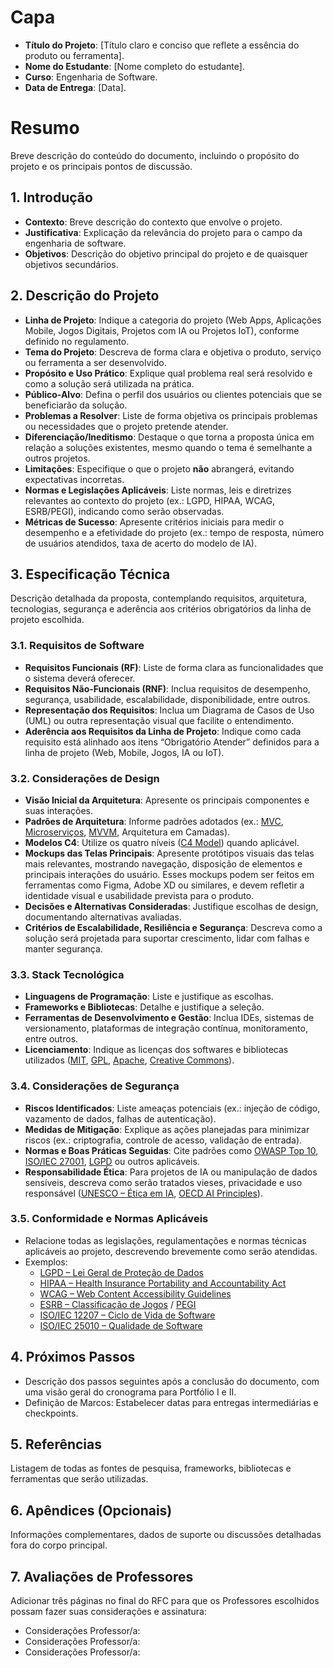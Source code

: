 # Capa

- **Título do Projeto**: [Título claro e conciso que reflete a essência do produto ou ferramenta].
- **Nome do Estudante**: [Nome completo do estudante].
- **Curso**: Engenharia de Software.
- **Data de Entrega**: [Data].

# Resumo

Breve descrição do conteúdo do documento, incluindo o propósito do projeto e os principais pontos de discussão.

## 1. Introdução

- **Contexto**: Breve descrição do contexto que envolve o projeto.
- **Justificativa**: Explicação da relevância do projeto para o campo da engenharia de software.
- **Objetivos**: Descrição do objetivo principal do projeto e de quaisquer objetivos secundários.

## 2. Descrição do Projeto

* **Linha de Projeto**: Indique a categoria do projeto (Web Apps, Aplicações Mobile, Jogos Digitais, Projetos com IA ou Projetos IoT), conforme definido no regulamento.
* **Tema do Projeto**: Descreva de forma clara e objetiva o produto, serviço ou ferramenta a ser desenvolvido.
* **Propósito e Uso Prático**: Explique qual problema real será resolvido e como a solução será utilizada na prática.
* **Público-Alvo**: Defina o perfil dos usuários ou clientes potenciais que se beneficiarão da solução.
* **Problemas a Resolver**: Liste de forma objetiva os principais problemas ou necessidades que o projeto pretende atender.
* **Diferenciação/Ineditismo**: Destaque o que torna a proposta única em relação a soluções existentes, mesmo quando o tema é semelhante a outros projetos.
* **Limitações**: Especifique o que o projeto **não** abrangerá, evitando expectativas incorretas.
* **Normas e Legislações Aplicáveis**: Liste normas, leis e diretrizes relevantes ao contexto do projeto (ex.: LGPD, HIPAA, WCAG, ESRB/PEGI), indicando como serão observadas.
* **Métricas de Sucesso**: Apresente critérios iniciais para medir o desempenho e a efetividade do projeto (ex.: tempo de resposta, número de usuários atendidos, taxa de acerto do modelo de IA).

## 3. Especificação Técnica

Descrição detalhada da proposta, contemplando requisitos, arquitetura, tecnologias, segurança e aderência aos critérios obrigatórios da linha de projeto escolhida.

### 3.1. Requisitos de Software
- **Requisitos Funcionais (RF)**: Liste de forma clara as funcionalidades que o sistema deverá oferecer.
- **Requisitos Não-Funcionais (RNF)**: Inclua requisitos de desempenho, segurança, usabilidade, escalabilidade, disponibilidade, entre outros.
- **Representação dos Requisitos**: Inclua um Diagrama de Casos de Uso (UML) ou outra representação visual que facilite o entendimento.
- **Aderência aos Requisitos da Linha de Projeto**: Indique como cada requisito está alinhado aos itens “Obrigatório Atender” definidos para a linha de projeto (Web, Mobile, Jogos, IA ou IoT).

### 3.2. Considerações de Design
- **Visão Inicial da Arquitetura**: Apresente os principais componentes e suas interações.
- **Padrões de Arquitetura**: Informe padrões adotados (ex.: [MVC](https://en.wikipedia.org/wiki/Model–view–controller), [Microserviços](https://microservices.io/), [MVVM](https://en.wikipedia.org/wiki/Model–view–viewmodel), Arquitetura em Camadas).
- **Modelos C4**: Utilize os quatro níveis ([C4 Model](https://c4model.com/)) quando aplicável.
- **Mockups das Telas Principais**: Apresente protótipos visuais das telas mais relevantes, mostrando navegação, disposição de elementos e principais interações do usuário. Esses mockups podem ser feitos em ferramentas como Figma, Adobe XD ou similares, e devem refletir a identidade visual e usabilidade prevista para o produto.
- **Decisões e Alternativas Consideradas**: Justifique escolhas de design, documentando alternativas avaliadas.
- **Critérios de Escalabilidade, Resiliência e Segurança**: Descreva como a solução será projetada para suportar crescimento, lidar com falhas e manter segurança.

### 3.3. Stack Tecnológica
- **Linguagens de Programação**: Liste e justifique as escolhas.
- **Frameworks e Bibliotecas**: Detalhe e justifique a seleção.
- **Ferramentas de Desenvolvimento e Gestão**: Inclua IDEs, sistemas de versionamento, plataformas de integração contínua, monitoramento, entre outros.
- **Licenciamento**: Indique as licenças dos softwares e bibliotecas utilizados ([MIT](https://opensource.org/licenses/MIT), [GPL](https://www.gnu.org/licenses/gpl-3.0.html), [Apache](https://www.apache.org/licenses/), [Creative Commons](https://creativecommons.org/licenses/)).

### 3.4. Considerações de Segurança
- **Riscos Identificados**: Liste ameaças potenciais (ex.: injeção de código, vazamento de dados, falhas de autenticação).
- **Medidas de Mitigação**: Explique as ações planejadas para minimizar riscos (ex.: criptografia, controle de acesso, validação de entrada).
- **Normas e Boas Práticas Seguidas**: Cite padrões como [OWASP Top 10](https://owasp.org/www-project-top-ten/), [ISO/IEC 27001](https://www.iso.org/isoiec-27001-information-security.html), [LGPD](https://www.planalto.gov.br/ccivil_03/_ato2015-2018/2018/lei/L13709.htm) ou outros aplicáveis.
- **Responsabilidade Ética**: Para projetos de IA ou manipulação de dados sensíveis, descreva como serão tratados vieses, privacidade e uso responsável ([UNESCO – Ética em IA](https://unesdoc.unesco.org/ark:/48223/pf0000380455), [OECD AI Principles](https://oecd.ai/en/ai-principles)).

### 3.5. Conformidade e Normas Aplicáveis
- Relacione todas as legislações, regulamentações e normas técnicas aplicáveis ao projeto, descrevendo brevemente como serão atendidas.
- Exemplos:
  - [LGPD – Lei Geral de Proteção de Dados](https://www.planalto.gov.br/ccivil_03/_ato2015-2018/2018/lei/L13709.htm)
  - [HIPAA – Health Insurance Portability and Accountability Act](https://www.hhs.gov/hipaa/index.html)
  - [WCAG – Web Content Accessibility Guidelines](https://www.w3.org/WAI/standards-guidelines/wcag/)
  - [ESRB – Classificação de Jogos](https://www.esrb.org/) / [PEGI](https://pegi.info/)
  - [ISO/IEC 12207 – Ciclo de Vida de Software](https://www.iso.org/standard/63712.html)
  - [ISO/IEC 25010 – Qualidade de Software](https://iso25000.com/index.php/en/iso-25000-standards/iso-25010)

## 4. Próximos Passos

 - Descrição dos passos seguintes após a conclusão do documento, com uma visão geral do cronograma para Portfólio I e II.
 - Definição de Marcos: Estabelecer datas para entregas intermediárias e checkpoints.


## 5. Referências

Listagem de todas as fontes de pesquisa, frameworks, bibliotecas e ferramentas que serão utilizadas.

## 6. Apêndices (Opcionais)

Informações complementares, dados de suporte ou discussões detalhadas fora do corpo principal.
## 7. Avaliações de Professores

Adicionar três páginas no final do RFC para que os Professores escolhidos possam fazer suas considerações e assinatura:
- Considerações Professor/a:
- Considerações Professor/a:
- Considerações Professor/a:
